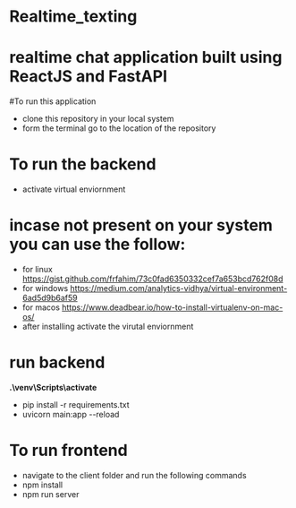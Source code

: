 # Realtime_texting

# realtime chat application built using ReactJS and FastAPI

#To run this application
- clone this repository in your local system
- form the terminal go to the location of the repository

# To run the backend
- activate virtual enviornment 
# incase not present on your system you can use the follow:
- for linux https://gist.github.com/frfahim/73c0fad6350332cef7a653bcd762f08d
- for windows https://medium.com/analytics-vidhya/virtual-environment-6ad5d9b6af59
- for macos https://www.deadbear.io/how-to-install-virtualenv-on-mac-os/
- after installing activate the virutal enviornment
# run backend
 **.\venv\Scripts\activate** 
 - pip install -r requirements.txt
- uvicorn main:app --reload

# To run frontend
- navigate to the client folder and run the following commands
- npm install
- npm run server
